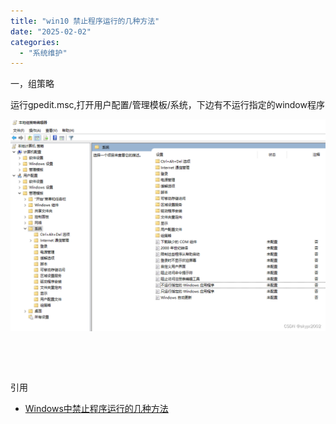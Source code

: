 ```yaml
---
title: "win10 禁止程序运行的几种方法"
date: "2025-02-02"
categories: 
  - "系统维护"
---
```


一，组策略

运行gpedit.msc,打开用户配置/管理模板/系统，下边有不运行指定的window程序

[![](images/44838f8b9fe93a915305219c0947f345.png)](http://127.0.0.1/?attachment_id=5472)

 

 

引用

- [Windows中禁止程序运行的几种方法](https://blog.csdn.net/s806903/article/details/126043091)
